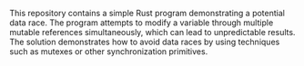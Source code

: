 This repository contains a simple Rust program demonstrating a potential data race. The program attempts to modify a variable through multiple mutable references simultaneously, which can lead to unpredictable results. The solution demonstrates how to avoid data races by using techniques such as mutexes or other synchronization primitives.